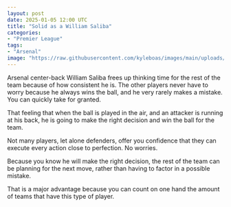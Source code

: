 ```yaml
---
layout: post
date: 2025-01-05 12:00 UTC
title: "Solid as a William Saliba"
categories:
- "Premier League"
tags:
- "Arsenal"
image: "https://raw.githubusercontent.com/kyleboas/images/main/uploads/2025/01/01/Image-01Jan2025_22:08:06.png"
---
```


Arsenal center-back William Saliba frees up thinking time for the rest of the team because of how consistent he is. The other players never have to worry because he always wins the ball, and he very rarely makes a mistake. You can quickly take for granted.

<!---more--->

That feeling that when the ball is played in the air, and an attacker is running at his back, he is going to make the right decision and win the ball for the team.

Not many players, let alone defenders, offer you confidence that they can execute every action close to perfection. No worries.

Because you know he will make the right decision, the rest of the team can be planning for the next move, rather than having to factor in a possible mistake. 

That is a major advantage because you can count on one hand the amount of teams that have this type of player.
